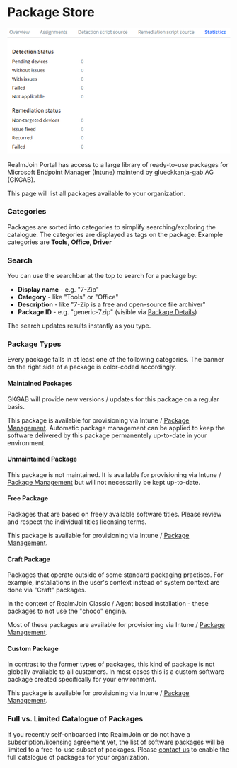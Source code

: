 # Package Store

![Package Store Page](<../../.gitbook/assets/image (4) (1).png>)

RealmJoin Portal has access to a large library of ready-to-use packages for Microsoft Endpoint Manager (Intune) maintend by glueckkanja-gab AG (GKGAB).

This page will list all packages available to your organization.

### Categories

Packages are sorted into categories to simplify searching/exploring the catalogue. The categories are displayed as tags on the package. Example categories are **Tools**, **Office**, **Driver**

### Search

You can use the searchbar at the top to search for a package by:

* **Display name** - e.g. "7-Zip"
* **Category** - like "Tools" or "Office"
* **Description** - like "7-Zip is a free and open-source file archiver"
* **Package ID** - e.g. "generic-7zip" (visible via [Package Details](package-store-details.md))

The search updates results instantly as you type.

### Package Types

Every package falls in at least one of the following categories. The banner on the right side of a package is color-coded accordingly.

#### Maintained Packages

GKGAB will provide new versions / updates for this package on a regular basis.

This package is available for provisioning via Intune / [Package Management](../package-management/). Automatic package management can be applied to keep the software delivered by this package permanentely up-to-date in your environment.

#### Unmaintained Package

This package is not maintained. It is available for provisioning via Intune / [Package Management](../package-management/) but will not necessarily be kept up-to-date.

#### Free Package

Packages that are based on freely available software titles. Please review and respect the individual titles licensing terms.

This package is available for provisioning via Intune / [Package Management](../package-management/).

#### Craft Package

Packages that operate outside of some standard packaging practises. For example, installations in the user's context instead of system context are done via "Craft" packages.&#x20;

In the context of RealmJoin Classic / Agent based installation - these packages to not use the "choco" engine.

Most of these packages are available for provisioning via Intune / [Package Management](../package-management/).

#### Custom Package

In contrast to the former types of packages, this kind of package is not globally available to all customers. In most cases this is a custom software package created specifically for your environment.

This package is available for provisioning via Intune / [Package Management](../package-management/).

### Full vs. Limited Catalogue of Packages

If you recently self-onboarded into RealmJoin or do not have a subscription/licensing agreement yet, the list of software packages will be limited to a free-to-use subset of packages. Please [contact us](../../support/) to enable the full catalogue of packages for your organization.
